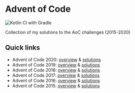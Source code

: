 # Advent of Code 
![Kotlin CI with Gradle](https://github.com/martapanc/Advent-of-Code/workflows/Kotlin%20CI%20with%20Gradle/badge.svg)

Collection of my solutions to the AoC challenges (2015-2020)


## Quick links

- Advent of Code 2020: [overview](src/main/kotlin/aoc2020/README.md) & [solutions](src/main/kotlin/aoc2020)
- Advent of Code 2019: [overview](src/main/kotlin/aoc2019/README.md) & [solutions](src/main/kotlin/aoc2019)
- Advent of Code 2018: [overview](src/main/kotlin/aoc2018/README.md) & [solutions](src/main/kotlin/aoc2018)
- Advent of Code 2017: [overview](src/main/kotlin/aoc2017/README.md) & [solutions](src/main/kotlin/aoc2017)
- Advent of Code 2016: [overview](src/main/kotlin/aoc2016/README.md) & [solutions](src/main/kotlin/aoc2016)
- Advent of Code 2015: [overview](src/main/kotlin/aoc2015/README.md) & [solutions](src/main/kotlin/aoc2015)

